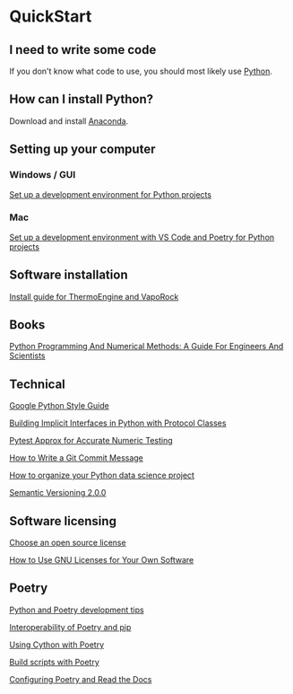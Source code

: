 # QuickStart

## I need to write some code
If you don't know what code to use, you should most likely use [Python](https://www.python.org).

## How can I install Python?
Download and install [Anaconda](https://www.anaconda.com/download).

## Setting up your computer

### Windows / GUI

[Set up a development environment for Python projects](https://gist.github.com/djbower/c82b4a70a3c3c74ad26dc572edefdd34)

### Mac

[Set up a development environment with VS Code and Poetry for Python projects](https://gist.github.com/djbower/c66474000029730ac9f8b73b96071db3)

## Software installation

[Install guide for ThermoEngine and VapoRock](https://gist.github.com/djbower/8444f8a21cc596e32bb6d78f6be8bdb2)

## Books
[Python Programming And Numerical Methods: A Guide For Engineers And Scientists](https://pythonnumericalmethods.berkeley.edu/notebooks/Index.html)

## Technical

[Google Python Style Guide](https://google.github.io/styleguide/pyguide.html)

[Building Implicit Interfaces in Python with Protocol Classes](https://andrewbrookins.com/technology/building-implicit-interfaces-in-python-with-protocol-classes/)

[Pytest Approx for Accurate Numeric Testing](https://pytest-with-eric.com/pytest-advanced/pytest-approx/)

[How to Write a Git Commit Message](https://cbea.ms/git-commit/)

[How to organize your Python data science project](https://gist.github.com/ericmjl/27e50331f24db3e8f957d1fe7bbbe510?permalink_comment_id=4764044)

[Semantic Versioning 2.0.0](https://semver.org)

## Software licensing

[Choose an open source license](https://choosealicense.com)

[How to Use GNU Licenses for Your Own Software](https://www.gnu.org/licenses/gpl-howto.html)

## Poetry

[Python and Poetry development tips](https://gist.github.com/djbower/c261042ed40fd615795a77630fd28e7e)

[Interoperability of Poetry and pip](https://gist.github.com/djbower/e9538e7eb5ed3deaf3c4de9dea41ebcd)

[Using Cython with Poetry](https://stackoverflow.com/questions/63679315/how-to-use-cython-with-poetry)

[Build scripts with Poetry](https://github.com/python-poetry/poetry/issues/2740)

[Configuring Poetry and Read the Docs](https://stackoverflow.com/questions/64697264/genindex-and-modindex-footer-links-dont-work-in-readthedocs-io/64700797#64700797)

